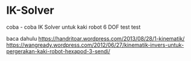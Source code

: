 # IK-Solver
coba - coba IK Solver untuk kaki robot 6 DOF
test test

baca dahulu 
https://handritoar.wordpress.com/2013/08/28/1-kinematik/
https://wangready.wordpress.com/2012/06/27/kinematik-invers-untuk-pergerakan-kaki-robot-hexapod-3-sendi/
